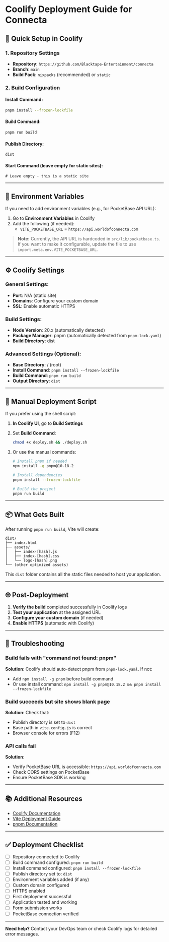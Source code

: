 # Coolify Deployment Guide for Connecta

## 🚀 Quick Setup in Coolify

### 1. **Repository Settings**
- **Repository**: `https://github.com/Blacktape-Entertainment/connecta`
- **Branch**: `main`
- **Build Pack**: `nixpacks` (recommended) or `static`

### 2. **Build Configuration**

#### **Install Command:**
```bash
pnpm install --frozen-lockfile
```

#### **Build Command:**
```bash
pnpm run build
```

#### **Publish Directory:**
```
dist
```

#### **Start Command (leave empty for static sites):**
```
# Leave empty - this is a static site
```

---

## 📝 Environment Variables

If you need to add environment variables (e.g., for PocketBase API URL):

1. Go to **Environment Variables** in Coolify
2. Add the following (if needed):
   - `VITE_POCKETBASE_URL` = `https://api.worldofconnecta.com`

> **Note:** Currently, the API URL is hardcoded in `src/lib/pocketbase.ts`. If you want to make it configurable, update the file to use `import.meta.env.VITE_POCKETBASE_URL`.

---

## ⚙️ Coolify Settings

### **General Settings:**
- **Port**: N/A (static site)
- **Domains**: Configure your custom domain
- **SSL**: Enable automatic HTTPS

### **Build Settings:**
- **Node Version**: 20.x (automatically detected)
- **Package Manager**: pnpm (automatically detected from `pnpm-lock.yaml`)
- **Build Directory**: dist

### **Advanced Settings (Optional):**
- **Base Directory**: / (root)
- **Install Command**: `pnpm install --frozen-lockfile`
- **Build Command**: `pnpm run build`
- **Output Directory**: `dist`

---

## 🔧 Manual Deployment Script

If you prefer using the shell script:

1. **In Coolify UI**, go to **Build Settings**
2. Set **Build Command**:
   ```bash
   chmod +x deploy.sh && ./deploy.sh
   ```

3. Or use the manual commands:
   ```bash
   # Install pnpm if needed
   npm install -g pnpm@10.18.2
   
   # Install dependencies
   pnpm install --frozen-lockfile
   
   # Build the project
   pnpm run build
   ```

---

## 📦 What Gets Built

After running `pnpm run build`, Vite will create:

```
dist/
├── index.html
├── assets/
│   ├── index-[hash].js
│   ├── index-[hash].css
│   └── logo-[hash].png
└── (other optimized assets)
```

This `dist` folder contains all the static files needed to host your application.

---

## 🌐 Post-Deployment

1. **Verify the build** completed successfully in Coolify logs
2. **Test your application** at the assigned URL
3. **Configure your custom domain** (if needed)
4. **Enable HTTPS** (automatic with Coolify)

---

## 🐛 Troubleshooting

### Build fails with "command not found: pnpm"
**Solution**: Coolify should auto-detect pnpm from `pnpm-lock.yaml`. If not:
- Add `npm install -g pnpm` before build command
- Or use install command: `npm install -g pnpm@10.18.2 && pnpm install --frozen-lockfile`

### Build succeeds but site shows blank page
**Solution**: Check that:
- Publish directory is set to `dist`
- Base path in `vite.config.js` is correct
- Browser console for errors (F12)

### API calls fail
**Solution**: 
- Verify PocketBase URL is accessible: `https://api.worldofconnecta.com`
- Check CORS settings on PocketBase
- Ensure PocketBase SDK is working

---

## 📚 Additional Resources

- [Coolify Documentation](https://coolify.io/docs)
- [Vite Deployment Guide](https://vitejs.dev/guide/static-deploy.html)
- [pnpm Documentation](https://pnpm.io/)

---

## ✅ Deployment Checklist

- [ ] Repository connected to Coolify
- [ ] Build command configured: `pnpm run build`
- [ ] Install command configured: `pnpm install --frozen-lockfile`
- [ ] Publish directory set to: `dist`
- [ ] Environment variables added (if any)
- [ ] Custom domain configured
- [ ] HTTPS enabled
- [ ] First deployment successful
- [ ] Application tested and working
- [ ] Form submission works
- [ ] PocketBase connection verified

---

**Need help?** Contact your DevOps team or check Coolify logs for detailed error messages.
